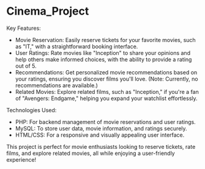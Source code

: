 ﻿# Cinema_Project
Key Features:

- Movie Reservation: Easily reserve tickets for your favorite movies, such as "IT," with a straightforward booking interface.
- User Ratings: Rate movies like "Inception" to share your opinions and help others make informed choices, with the ability to provide a rating out of 5.
- Recommendations: Get personalized movie recommendations based on your ratings, ensuring you discover films you'll love. (Note: Currently, no recommendations are available.)
- Related Movies: Explore related films, such as "Inception," if you're a fan of "Avengers: Endgame," helping you expand your watchlist effortlessly.
  
Technologies Used:

- PHP: For backend management of movie reservations and user ratings.
- MySQL: To store user data, movie information, and ratings securely.
- HTML/CSS: For a responsive and visually appealing user interface.

This project is perfect for movie enthusiasts looking to reserve tickets, rate films, and explore related movies, all while enjoying a user-friendly experience!

